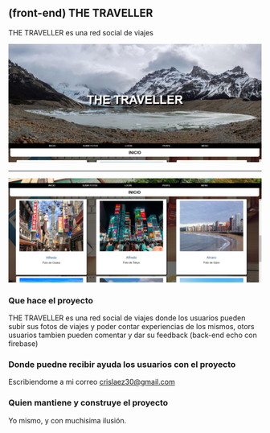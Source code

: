 ## (front-end) THE TRAVELLER

THE TRAVELLER es una red social de viajes

<img src="https://github.com/crislaez/ProjectoFinalGradoSuperior-React/blob/master/src/imagenes/foto_proyecto.PNG" />
<hr>
<img src="https://github.com/crislaez/ProjectoFinalGradoSuperior-React/blob/master/src/imagenes/foto_proyecto_2.PNG" />

### Que hace el proyecto

THE TRAVELLER es una red social de viajes donde los usuarios pueden subir sus fotos de viajes
y poder contar experiencias de los mismos, otors usuarios tambien pueden comentar y dar su feedback (back-end echo con firebase)
 
### Donde puedne recibir ayuda los usuarios con el proyecto
 
Escribiendome a mi correo crislaez30@gmail.com

### Quien mantiene y construye el proyecto

Yo mismo, y con muchisima ilusión.
